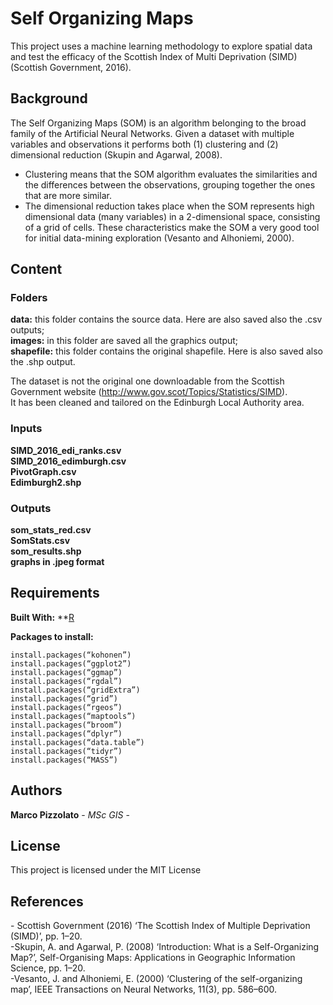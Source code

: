 # Self Organizing Maps

This project uses a machine learning methodology to explore spatial data and test the efficacy of the Scottish Index of Multi Deprivation (SIMD) (Scottish Government, 2016).

## Background

The Self Organizing Maps (SOM) is an algorithm belonging to the broad family of the Artificial Neural Networks. Given a dataset
with multiple variables and observations it performs both (1) clustering and (2) dimensional reduction (Skupin and Agarwal, 2008).  
* Clustering means that the SOM algorithm evaluates the similarities and the differences between the observations, grouping together the ones that are more similar.  
* The dimensional reduction takes place when the SOM represents high dimensional data (many variables) in a 2-dimensional space, consisting of a grid of cells. These characteristics make the SOM a very good tool for initial data-mining exploration (Vesanto and Alhoniemi, 2000).

## Content
### Folders

__data:__ this folder contains the source data. Here are also saved also the .csv outputs;  
__images:__ in this folder are saved all the graphics output;  
__shapefile:__ this folder contains the original shapefile. Here is also saved also the .shp output.  
  
The dataset is not the original one downloadable from the Scottish Government website (http://www.gov.scot/Topics/Statistics/SIMD).  
It has been cleaned and tailored on the Edinburgh Local Authority area.   

### Inputs

__SIMD_2016_edi_ranks.csv__  
__SIMD_2016_edimburgh.csv__  
__PivotGraph.csv__   
__Edimburgh2.shp__  

### Outputs

__som_stats_red.csv__  
__SomStats.csv__  
__som_results.shp__  
__graphs in .jpeg format__  

## Requirements

**Built With:** **[R](https://www.rstudio.com/)

**Packages to install:**

```
install.packages(“kohonen”)
install.packages(“ggplot2”)
install.packages(“ggmap”)
install.packages(“rgdal”)
install.packages(“gridExtra”)
install.packages(“grid”)
install.packages(“rgeos”)
install.packages(“maptools”)
install.packages(“broom”)
install.packages(“dplyr”)
install.packages(“data.table”)
install.packages(“tidyr”)
install.packages(“MASS”)
```

## Authors

**Marco Pizzolato** - *MSc GIS* -

## License

This project is licensed under the MIT License

## References

\- Scottish Government (2016) ‘The Scottish Index of Multiple Deprivation (SIMD)’, pp. 1–20.  
\-Skupin, A. and Agarwal, P. (2008) ‘Introduction: What is a Self-Organizing Map?’, Self-Organising Maps:
  Applications in Geographic Information Science, pp. 1–20.  
\-Vesanto, J. and Alhoniemi, E. (2000) ‘Clustering of the self-organizing map’, IEEE Transactions on Neural
  Networks, 11(3), pp. 586–600.  
